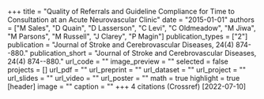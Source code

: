 +++
title = "Quality of Referrals and Guideline Compliance for Time to Consultation at an Acute Neurovascular Clinic"
date = "2015-01-01"
authors = ["M Sales", "D Quain", "D Lasserson", "C Levi", "C Oldmeadow", "M Jiwa", "M Parsons", "M Russell", "J Clarey", "P Magin"]
publication_types = ["2"]
publication = "Journal of Stroke and Cerebrovascular Diseases, 24(4) 874--880."
publication_short = "Journal of Stroke and Cerebrovascular Diseases, 24(4) 874--880."
url_code = ""
image_preview = ""
selected = false
projects = []
url_pdf = ""
url_preprint = ""
url_dataset = ""
url_project = ""
url_slides = ""
url_video = ""
url_poster = ""
math = true
highlight = true
[header]
image = ""
caption = ""
+++
4 citations (Crossref) [2022-07-10]
